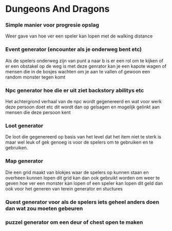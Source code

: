 # Dungeons And Dragons

### Simple manier voor progresie opslag
Weer gave van hoe ver een speler kan lopen met de walking distance 

### Event generator (encounter als je onderweg bent etc)
Als de spelers onderweg zijn van punt a naar b is er een rol om te kijken of er een obstakel op de weg is met deze genrator kan je een kapote wagen of mensen die in de bosjes wachten om je aan te vallen of gewoon een random monster tegen komt

### Npc generator hoe die er uit ziet backstory abilitys etc
Het achtergrond verhaal van de npc wordt gegenereerd en wat voor werk deze persoon doet etc dit wordt dan op gelsagen en mogelijk gelinkt aan mensen die deze persoon kent

### Loot generator  
De loot die gegenereerd op basis van het level dat het item niet te sterk is maar wel leuk of gek genoeg is voor de spelers om te gebruiken en te gebruiken.

### Map generator
Die een grid maakt van blokjes waar de spelers op kunnen staan en overheen kunnen lopen dit grid kan dan ook gebruikt worden om weer te geven hoe ver een monster kan lopen of een speler kan lopen dit geld dan ook voor het generen van terein generator en stuctures 


### Quest generator voor als de spelers iets geheel anders doen dan wat zou moeten gebeuren
### puzzel generator om een deur of chest open te maken 
